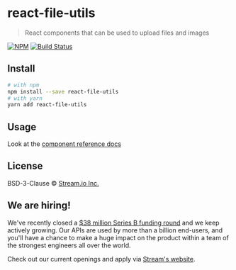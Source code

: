 # react-file-utils

> React components that can be used to upload files and images

[![NPM](https://img.shields.io/npm/v/react-file-utils.svg)](https://www.npmjs.com/package/react-file-utils)
[![Build Status](https://travis-ci.org/GetStream/react-file-utils.svg?branch=master)](https://travis-ci.org/GetStream/react-file-utils)

## Install

```bash
# with npm
npm install --save react-file-utils
# with yarn
yarn add react-file-utils
```

## Usage

Look at the [component reference docs](https://getstream.github.io/react-file-utils/)

## License

BSD-3-Clause © [Stream.io Inc.](https://getstream.io)

## We are hiring!

We've recently closed a [$38 million Series B funding round](https://techcrunch.com/2021/03/04/stream-raises-38m-as-its-chat-and-activity-feed-apis-power-communications-for-1b-users/) and we keep actively growing.
Our APIs are used by more than a billion end-users, and you'll have a chance to make a huge impact on the product within a team of the strongest engineers all over the world.

Check out our current openings and apply via [Stream's website](https://getstream.io/team/#jobs).
